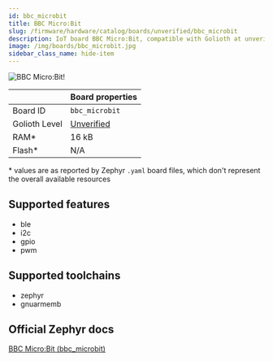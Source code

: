 ```yaml
---
id: bbc_microbit
title: BBC Micro:Bit
slug: /firmware/hardware/catalog/boards/unverified/bbc_microbit
description: IoT board BBC Micro:Bit, compatible with Golioth at unverified level.
image: /img/boards/bbc_microbit.jpg
sidebar_class_name: hide-item
---
```


[//]: # (This is an auto-generated file, do not edit! Changes to it will be lost upon re-generation)

![BBC Micro:Bit!](/img/boards/bbc_microbit.jpg "BBC Micro:Bit")

|                | Board properties     |
| -------------  | -------------------- |
| Board ID       | `bbc_microbit` |
| Golioth Level  | [Unverified](/firmware/hardware#unverified-boards) |
| RAM*           | 16 kB |
| Flash*         | N/A |

\* values are as reported by Zephyr `.yaml` board files, which don't represent the overall available resources



## Supported features

* ble
* i2c
* gpio
* pwm

## Supported toolchains

* zephyr
* gnuarmemb

## Official Zephyr docs

[BBC Micro:Bit (bbc_microbit)](https://docs.zephyrproject.org/latest/boards/bbc/microbit/doc/index.html)
